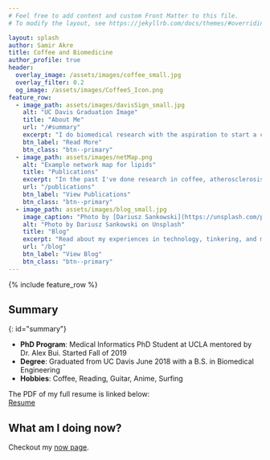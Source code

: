 ```yaml
---
# Feel free to add content and custom Front Matter to this file.
# To modify the layout, see https://jekyllrb.com/docs/themes/#overriding-theme-defaults

layout: splash
author: Samir Akre
title: Coffee and Biomedicine
author_profile: true
header:
  overlay_image: /assets/images/coffee_small.jpg
  overlay_filter: 0.2
  og_image: /assets/images/CoffeeS_Icon.png
feature_row:
  - image_path: assets/images/davisSign_small.jpg
    alt: "UC Davis Graduation Image"
    title: "About Me"
    url: "/#summary"
    excerpt: "I do biomedical research with the aspiration to start a company."
    btn_label: "Read More"
    btn_class: "btn--primary"
  - image_path: assets/images/netMap.png
    alt: "Example network map for lipids"
    title: "Publications"
    excerpt: "In the past I've done research in coffee, atherosclerosis, synethetic biology, microbiology, and algorithm development."
    url: "/publications"
    btn_label: "View Publications"
    btn_class: "btn--primary"
  - image_path: assets/images/blog_small.jpg
    image_caption: "Photo by [Dariusz Sankowski](https://unsplash.com/photos/3OiYMgDKJ6k?utm_source=unsplash&utm_medium=referral&utm_content=creditCopyText) on [Unsplash](https://unsplash.com/search/photos/blog?utm_source=unsplash&utm_medium=referral&utm_content=creditCopyText)"
    alt: "Photo by Dariusz Sankowski on Unsplash"
    title: "Blog"
    excerpt: "Read about my experiences in technology, tinkering, and more."
    url: "/blog"
    btn_label: "View Blog"
    btn_class: "btn--primary"
---
```


{% include feature_row %}

## Summary
{: id="summary"}
- **PhD Program**: Medical Informatics PhD Student at UCLA mentored by Dr. Alex Bui. Started Fall of 2019
- **Degree**: Graduated from UC Davis June 2018 with a B.S. in Biomedical Engineering
- **Hobbies**: Coffee, Reading, Guitar, Anime, Surfing

The PDF of my full resume is linked below:  
[Resume](/assets/Samir_Akre_Resume_011618.pdf)

## What am I doing now?
Checkout my [now page](/now).
